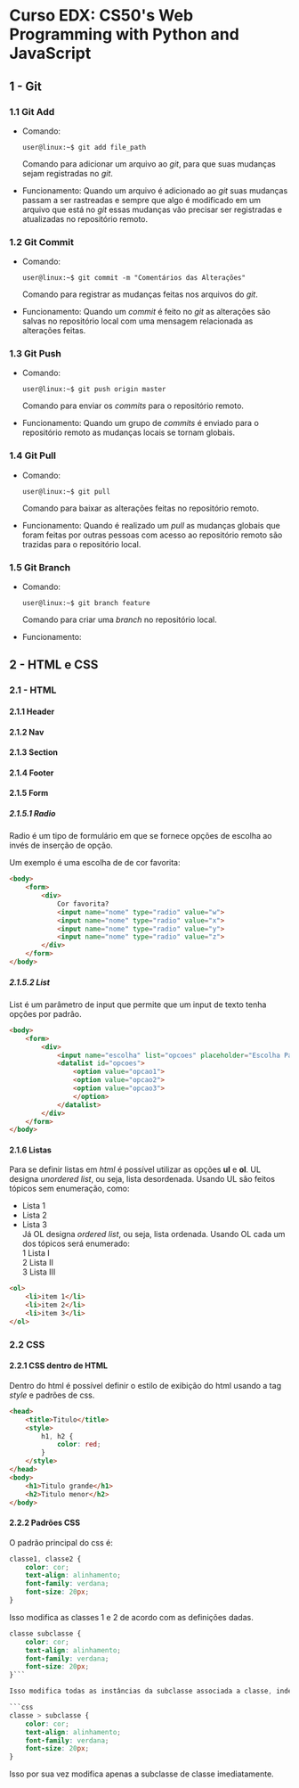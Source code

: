 # Curso EDX: CS50's Web Programming with Python and JavaScript

## 1 - Git

### 1.1 Git Add

* Comando:
    ```console
    user@linux:~$ git add file_path
    ```

    Comando para adicionar um arquivo ao _git_, para que suas mudanças sejam registradas no _git_.

* Funcionamento:
    Quando um arquivo é adicionado ao _git_ suas mudanças passam a ser rastreadas e sempre que algo é modificado em um arquivo que está no _git_ essas mudanças vão precisar ser registradas e atualizadas no repositório remoto.

### 1.2 Git Commit

* Comando:
    ```console
    user@linux:~$ git commit -m "Comentários das Alterações"
    ```

    Comando para registrar as mudanças feitas nos arquivos do _git_.

* Funcionamento:
    Quando um _commit_ é feito no _git_ as alterações são salvas no repositório local com uma mensagem relacionada as alterações feitas.

### 1.3 Git Push

* Comando:
    ```console
    user@linux:~$ git push origin master
    ```

    Comando para enviar os _commits_ para o repositório remoto.

* Funcionamento:
    Quando um grupo de _commits_ é enviado para o repositório remoto as mudanças locais se tornam globais.

### 1.4 Git Pull

* Comando:
    ```console
    user@linux:~$ git pull
    ```

    Comando para baixar as alterações feitas no repositório remoto.

* Funcionamento:
    Quando é realizado um _pull_ as mudanças globais que foram feitas por outras pessoas com acesso ao repositório remoto são trazidas para o repositório local.

### 1.5 Git Branch

* Comando:
    ```console
    user@linux:~$ git branch feature
    ```

    Comando para criar uma _branch_ no repositório local.

* Funcionamento:


## 2 - HTML e CSS

### 2.1 - HTML

#### 2.1.1 Header

#### 2.1.2 Nav

#### 2.1.3 Section

#### 2.1.4 Footer

#### 2.1.5 Form

##### 2.1.5.1 Radio

Radio é um tipo de formulário em que se fornece opções de escolha ao invés de inserção de opção.

Um exemplo é uma escolha de de cor favorita:

```html
<body>
    <form>
        <div>
            Cor favorita?
            <input name="nome" type="radio" value="w">
            <input name="nome" type="radio" value="x">
            <input name="nome" type="radio" value="y">
            <input name="nome" type="radio" value="z">
        </div>
    </form>
</body>
```

##### 2.1.5.2 List

List é um parâmetro de input que permite que um input de texto tenha opções por padrão.

```html
<body>
    <form>
        <div>
            <input name="escolha" list="opcoes" placeholder="Escolha Padrao">
            <datalist id="opcoes">
                <option value="opcao1">
                <option value="opcao2">
                <option value="opcao3">
                </option>
            </datalist>
        </div>
    </form>
</body>
```

#### 2.1.6 Listas

Para se definir listas em _html_ é possível utilizar as opções __ul__ e __ol__. UL designa _unordered list_, ou seja, lista desordenada. Usando UL são feitos tópicos sem enumeração, como:
* Lista 1
* Lista 2
* Lista 3  
Já OL designa _ordered list_, ou seja, lista ordenada. Usando OL cada um dos tópicos será enumerado:  
1 Lista I  
2 Lista II  
3 Lista III

```HTML
<ol>
    <li>item 1</li>
    <li>item 2</li>
    <li>item 3</li>
</ol>
```

### 2.2 CSS

#### 2.2.1 CSS dentro de HTML

Dentro do html é possível definir o estilo de exibição do html usando a tag _style_ e padrões de css.

```html
<head>
    <title>Titulo</title>
    <style>
        h1, h2 {
            color: red;
        }
    </style>
</head>
<body>
    <h1>Titulo grande</h1>
    <h2>Titulo menor</h2>
</body>
```

#### 2.2.2 Padrões CSS

O padrão principal do css é:

```css
classe1, classe2 {
    color: cor;
    text-align: alinhamento;
    font-family: verdana;
    font-size: 20px;
}
```

Isso modifica as classes 1 e 2  de acordo com as definições dadas.

```css
classe subclasse {
    color: cor;
    text-align: alinhamento;
    font-family: verdana;
    font-size: 20px;
}```

Isso modifica todas as instâncias da subclasse associada a classe, independente do nível de dependencia da subclasse.

```css
classe > subclasse {
    color: cor;
    text-align: alinhamento;
    font-family: verdana;
    font-size: 20px;
}
```

Isso por sua vez modifica apenas a subclasse de classe imediatamente.

